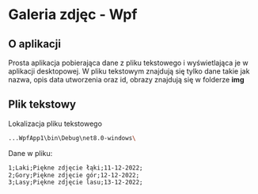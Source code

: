 # Galeria zdjęc - Wpf

## O aplikacji
Prosta aplikacja pobierająca dane z pliku tekstowego i wyświetlająca je w aplikacji desktopowej. W pliku tekstowym znajdują się tylko dane takie jak nazwa, opis data utworzenia oraz id, obrazy znajdują się w folderze **img**

## Plik tekstowy
Lokalizacja pliku tekstowego

```bash
...WpfApp1\bin\Debug\net8.0-windows\
```

Dane w pliku:
```txt
1;Laki;Piękne zdjęcie łąki;11-12-2022;
2;Gory;Piękne zdjęcie gór;12-12-2022;
3;Lasy;Piękne zdjęcie lasu;13-12-2022;
```


